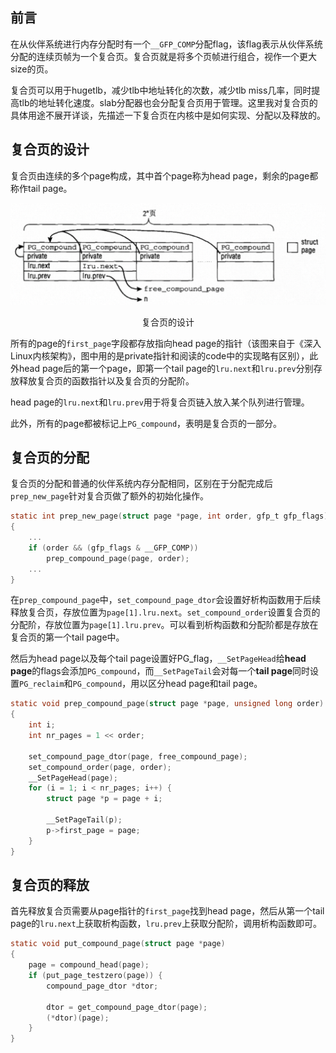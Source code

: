 <!-- # 复合页机制 -->
## 前言

在从伙伴系统进行内存分配时有一个`__GFP_COMP`分配flag，该flag表示从伙伴系统分配的连续页帧为一个复合页。复合页就是将多个页帧进行组合，视作一个更大size的页。

复合页可以用于hugetlb，减少tlb中地址转化的次数，减少tlb miss几率，同时提高tlb的地址转化速度。slab分配器也会分配复合页用于管理。这里我对复合页的具体用途不展开详谈，先描述一下复合页在内核中是如何实现、分配以及释放的。

## 复合页的设计

复合页由连续的多个page构成，其中首个page称为head page，剩余的page都称作tail page。

![复合页的设计](../imgs/compound.png)
<!-- ![复合页的设计](https://img2023.cnblogs.com/blog/3174293/202310/3174293-20231008103244950-1760843094.png) -->
<center>复合页的设计</center>

所有的page的`first_page`字段都存放指向head page的指针（该图来自于《深入Linux内核架构》，图中用的是private指针和阅读的code中的实现略有区别），此外head page后的第一个page，即第一个tail page的`lru.next`和`lru.prev`分别存放释放复合页的函数指针以及复合页的分配阶。

head page的`lru.next`和`lru.prev`用于将复合页链入放入某个队列进行管理。

此外，所有的page都被标记上`PG_compound`，表明是复合页的一部分。

## 复合页的分配

复合页的分配和普通的伙伴系统内存分配相同，区别在于分配完成后`prep_new_page`针对复合页做了额外的初始化操作。

```c
static int prep_new_page(struct page *page, int order, gfp_t gfp_flags)
{
    ...
    if (order && (gfp_flags & __GFP_COMP))
        prep_compound_page(page, order);
    ...
}
```

在`prep_compound_page`中，`set_compound_page_dtor`会设置好析构函数用于后续释放复合页，存放位置为`page[1].lru.next`。`set_compound_order`设置复合页的分配阶，存放位置为`page[1].lru.prev`。可以看到析构函数和分配阶都是存放在复合页的第一个tail page中。

然后为head page以及每个tail page设置好PG_flag，`__SetPageHead`给**head page**的flags会添加`PG_compound`，而`__SetPageTail`会对每一个**tail page**同时设置`PG_reclaim`和`PG_compound`，用以区分head page和tail page。

```c
static void prep_compound_page(struct page *page, unsigned long order)
{
    int i;
    int nr_pages = 1 << order;

    set_compound_page_dtor(page, free_compound_page);
    set_compound_order(page, order);
    __SetPageHead(page);
    for (i = 1; i < nr_pages; i++) {
        struct page *p = page + i;

        __SetPageTail(p);
        p->first_page = page;
    }
}
```

## 复合页的释放

首先释放复合页需要从page指针的`first_page`找到head page，然后从第一个tail page的`lru.next`上获取析构函数，`lru.prev`上获取分配阶，调用析构函数即可。

```c
static void put_compound_page(struct page *page)
{
    page = compound_head(page);
    if (put_page_testzero(page)) {
        compound_page_dtor *dtor;

        dtor = get_compound_page_dtor(page);
        (*dtor)(page);
    }
}
```
